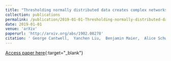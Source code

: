```yaml
---
title: "Thresholding normally distributed data creates complex networks"
collection: publications
permalink: /publication/2019-01-01-Thresholding-normally-distributed-data-creates-complex-networks
date: 2019-01-01
venue: 'arXiv'
paperurl: 'http://arxiv.org/abs/1902.08278'
citation: ' George Cantwell,  Yanchen Liu,  Benjamin Maier,  Alice Schwarze,  Carlos Serv{\&apos;{a}}n,  Jordan Snyder,  Guillaume St-Onge, &quot;Thresholding normally distributed data creates complex networks.&quot; arXiv, 2019.'
---
```

[Access paper here](http://arxiv.org/abs/1902.08278){:target="_blank"}
